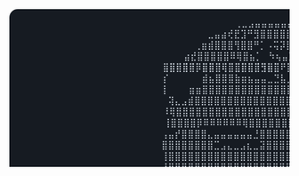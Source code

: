 
<?xml version="1.0" encoding="utf-8"?><svg xmlns="http://www.w3.org/2000/svg" font-family="Andale Mono,AndaleMono,Consolas,monospace" width="975px" height="550px" font-size="16px">
<style>
.keyColor {fill: #ffa657;}
.valueColor {fill: #a5d6ff;}
.addColor {fill: #3fb950;}
.delColor {fill: #f85149;}
.commentColor {fill: #8b949e;}
text, tspan {white-space: pre;}
</style>

<rect width="970px" height="530px" fill="#161b22" rx="15"/>

<text x="15" y="30" fill="#c9d1d9" class="ascii">
<tspan x="15" y="30">⠀⠀⠀⠀⠀⠀⠀                                ⢀⣀⣠⣤⣤⣤⣤⣤⣤⣀⡀⠀⠀⠀⠀⠀⠀⠀⠀⠀⠀⠀⠀ </tspan>⠀⠀⠀⠀⠀⠀⠀⠀⠀
<tspan x="15" y="50">⠀⠀                                 ⣀⣤⣴⢞⣟⣹⠛⣻⣿⣿⣿⣿⣿⣿⣿⣿⣿⣶⣦⣄⡀⠀⠀⠀⠀⠀⠀⠀</tspan>⠀⠀⠀⠀⠀⠀⠀⠀⠀
<tspan x="15" y="70">                                 ⢀⣶⣾⣿⣿⣿⢻⣿⣿⠛⡁⠠⢭⡽⣿⡻⣿⣟⠿⣿⣿⣿⣿⣿⣶⣄⠀⠀⠀⠀</tspan>⠀⠀⠀⠀⠀⠀⠀⠀⠀⠀
<tspan x="15" y="90">                               ⣴⣞⣿⣿⣿⣿⣿⠿⢿⣿⣦⡁⠀⠳⢦⣤⣹⡦⢭⣗⡲⣭⣽⣿⣿⣿⣿⣷⣄⠀⠀⠀</tspan>⠀⠀⠀⠀⠀⠀⠀⠀⠀
<tspan x="15" y="110"> ⠀⠀⠀⠀⠀⠀⠀⠀⠀⠀⠀⠀⠀⠀⠀         ⢠⣾⣿⣿⡿⣿⣿⣿⢏⡀⣀⣹⣿⣿⣱⣖⠉⠈⡹⢿⡶⢼⣷⣌⣫⣛⠿⣿⣿⣿⣿⣆⠀⠀⠀</tspan>⠀⠀⠀⠀⠀⠀⠀⠀
<tspan x="15" y="110">⠀⠀⠀⠀⠀⠀⠀⠀⠀⠀⠀⠀⠀⠀          ⢠⣿⠟⢿⠟⠁⣿⡿⠙⢾⣿⣯⡟⢏⡈⢻⡿⣧⠐⠿⡷⣽⣜⡻⢿⣿⡿⢿⢟⠷⢝⣿⣿⡄⠀⠀</tspan>⠀⠀⠀⠀⠀⠀⠀⠀
<tspan x="15" y="110">⠀⠀⠀⠀⠀⠀⠀⠀⠀⠀⠀⠀⠀⠀          ⣿⡟⠀⠈⠀⠀⠀⠁⠀⠀⠉⠙⠇⠀⠙⠛⢧⣙⠇⠀⠀⣀⠉⠻⠆⠁⠀⠀⠀⠐⠶⣿⣿⣧⠀⠀</tspan>⠀⠀⠀⠀⠀⠀⠀⠀
<tspan x="15" y="130">⠀⠀⠀⠀⠀⠀⠀⠀⠀⠀⠀⠀⠀⠀          ⡎⠀⠀⠀⠀⠀⣾⣦⣿⣿⣿⣷⣶⣦⣤⣤⣀⣙⣧⣀⣤⣬⣙⡂⢀⡀⣀⡀⠀⠀⠀⠈⠻⣿⡀⠀</tspan>⠀⠀⠀⠀⠀⠀⠀⠀
<tspan x="15" y="150">⠀⠀⠀⠀⠀⠀⠀⠀⠀⠀⠀⠀⠀          ⠀⡇⠀⠀⠀⣶⣶⣿⣿⣿⣿⣿⣿⣿⣿⣿⣿⣿⣿⣿⣿⣿⣿⣿⣿⣿⣿⣿⣿⣷⠀⠀⠀⠀⠙⠁⠀</tspan>⠀⠀⠀⠀⠀⠀⠀⠀
<tspan x="15" y="170"> ⠀⠀⠀⠀⠀⠀⠀⠀⠀⠀⠀⠀⠀⠀          ⢽⣄⣠⣾⣿⣿⣿⣿⣿⣿⣿⣿⣿⣿⣿⣿⣿⣿⣿⣿⣿⣿⣿⣿⣿⣿⣿⣿⣿⣷⡀⠀⠀⠆⠀</tspan>⠀⠀⠀⠀⠀⠀⠀⠀⠀
<tspan x="15" y="190">⠀⠀⠀⠀⠀⠀⠀⠀⠀⠀⠀⠀⠀⠀          ⠸⢿⣿⣿⣿⣿⣿⣿⣿⣿⣿⣿⣿⣿⣿⣿⣿⣿⣿⣿⣿⣿⣿⣿⣿⣿⣿⣿⣿⣿⣿⣾⣿⠀⠀⠀</tspan>⠀⠀⠀⠀⠀⠀⠀⠀
<tspan x="15" y="210">⠀⠀⠀⠀⠀⠀⠀⠀⠀⠀⠀⠀⠀⠀⠀         ⢸⣿⣿⣿⣿⡿⠿⠿⠿⠿⠿⠿⢿⣿⣿⣿⣿⣿⣿⣿⠿⢿⣿⣿⣿⣿⣿⣿⣿⣿⣿⡟⠀⠀⠀⠀</tspan>⠀⠀⠀⠀⠀⠀⠀
<tspan x="15" y="230">⠀⠀⠀⠀⠀⠀⠀⠀⠀⠀⠀⠀⠀           ⢠⣤⡞⣿⣿⣿⣿⣄⣤⣤⣤⣤⣤⣤⣘⣿⣿⣿⣿⣿⣿⣅⣀⣤⣤⣤⣤⣾⡙⢿⣿⣿⣿⡃⠀⠀</tspan>⠀⠀⠀⠀⠀⠀⠀⠀⠀
<tspan x="15" y="250">⠀⠀⠀⠀⠀⠀⠀⠀⠀⠀⠀⠀⠀           ⣿⣿⣿⣿⣿⣿⣿⣿⣉⣠⣄⣀⣠⣆⣀⣽⣿⣿⣿⣿⣁⣂⣰⣄⣀⣀⣈⣉⣻⣿⣿⣿⣿⣿⣿⡄</tspan>⠀⠀⠀⠀⠀⠀⠀⠀⠀
<tspan x="15" y="270">⠀⠀⠀⠀⠀⠀⠀⠀⠀⠀⠀⠀⠀           ⢸⣿⣿⣿⣿⣿⣿⣿⣿⣿⣿⣿⣿⣿⣿⣿⣿⣿⣿⣿⣿⣿⣿⣿⣿⣿⣿⣿⣿⣿⣿⣿⣿⣿⣿⡇</tspan>⠀⠀⠀⠀⠀⠀⠀⠀⠀
<tspan x="15" y="290">⠀⠀⠀⠀⠀⠀⠀⠀⠀⠀⠀⠀⠀           ⠸⣿⣿⣿⣿⣿⣿⣿⣿⣿⣿⣿⣿⣿⣿⣿⣿⣿⣿⣿⣿⣿⣿⣿⣿⣿⣿⣿⣿⣿⣿⣿⣿⣿⣿⠀</tspan>⠀⠀⠀⠀⠀⠀⠀⠀⠀
<tspan x="15" y="310">⠀⠀⠀⠀⠀⠀⠀⠀⠀⠀⠀⠀⠀⠀          ⢿⣿⣿⣿⣿⣿⣿⣿⣿⣿⣿⣿⣿⣿⣿⣿⣿⣿⣿⣿⣿⣿⣿⣿⣿⣿⣿⣿⣿⣿⣿⣿⣿⠇⠀⠀</tspan>⠀⠀⠀⠀⠀⠀⠀⠀
<tspan x="15" y="330">⠀⠀⠀⠀⠀⠀⠀⠀⠀⠀⠀⠀⠀⠀          ⠸⣿⡟⣿⣿⣿⣿⣿⠿⣿⣿⣿⣿⣿⠛⠻⣿⣿⠿⠛⢻⣿⣿⣿⣿⡛⢿⣿⣿⣿⣿⣿⣿⠀⠀⠀</tspan>⠀⠀⠀⠀⠀⠀⠀⠀
<tspan x="15" y="350">⠀⠀⠀⠀⠀⠀⠀⠀⠀⠀⠀⠀⠀⠀⠀         ⠙⠃⠙⣿⣿⣿⡇⠈⠉⠉⠻⠿⣿⣶⣤⣤⣤⣤⣴⣾⡿⠿⠏⠁⠀⠘⣿⣿⡿⡿⡿⠋⠀⠀⠀⠀</tspan>⠀⠀⠀⠀⠀⠀⠀
<tspan x="15" y="370">⠀⠀⠀⠀⠀⠀⠀⠀⠀⠀⠀⠀⠀⠀⠀⠀         ⠠⡀⠈⠻⣿⣧⠀⣶⣤⣀⣴⣿⣿⣿⣿⣿⣿⣿⢿⣷⣀⣤⣴⡀⣼⣿⠏⠀⠀⡇⠀⠀⠀⠀⠀</tspan>⠀⠀⠀⠀⠀⠀⠀
<tspan x="15" y="390">⠀⠀⠀⠀⠀⠀⠀⠀⠀⠀⠀⠀⠀⠀⠀⠀⠀⠀⠀⠀          ⠙⢿⡇⣿⣿⣿⣿⣶⣾⣿⣿⣿⣿⣿⣿⣿⣿⣿⣿⡇⢿⠋⠀⠀⢠⠀⠀⠀⠀⠀</tspan>⠀⠀⠀⠀⠀⠀⠀
<tspan x="15" y="410">⠀⠀⠀⠀⠀⠀⠀⠀⠀⠀⠀⠀⠀⠀⠀⠀⠀⠀⠀⠀⠀⠀⠀         ⠘⢿⣿⣿⣿⣿⠟⠛⠛⠻⠿⣿⣿⣿⣿⡟⠷⠀⠀⠀⠀⠀⠀⠀⠀⠀⠀⠀</tspan>⠀⠀⠀⠀⠀⠀⠀
<tspan x="15" y="430">⠀⠀⠀⠀⠀⠀⠀⠀⠀⠀⠀⠀⠀⠀⠀⠀⠀⠀⠀⠀⠀⠀⠀⠀          ⠘⢿⣿⣿⣿⣷⡀⢰⣶⣾⣿⣿⣿⡟⣠⠀⡀⠀⡀⠀⠀⠀⠀⠀⠀⠀</tspan>⠀⠀⠀⠀⠀⠀⠀⠀
<tspan x="15" y="450"> ⠀⠀⠀⠀⠀⠀⠀⠀⠀⠀⠀⠀⠀⠀⠀⠀⠀⠀⠀        ⢸⣦⡀⠀⠀⠀⠀⠈⠹⠟⠛⠇⠈⠋⠉⠿⠋⠙⠄⢻⠁⢃⠀⠀⠀⠀⠀⠀    </tspan>⠀⠀⠀⠀⠀⠀⠀⠀⠀
<tspan x="15" y="470">⠀⠀⠀⠀⠀⠀⠀⠀⠀⠀⠀⠀⠀⠀⠀⠀⠀⠀⠀         ⣼⣿⣿⣆⠀⠀⠀⠀⠀⠀⠀⠀⠀⠀⠀⠀⠀⠀⠀⠀⣠⣏⠀⠀⠀⠀⠀⠀⠀⠀⠀</tspan>⠀⠀⠀⠀⠀⠀⠀⠀
<tspan x="15" y="490">⠀⠀⠀⠀⠀⠀⠀⠀⠀⠀⠀⠀⠀⠀⠀⠀⠀⠀         ⣰⣿⣿⣿⣿⣷⣄⠀⠀⠀⠀⠀⠀⠀⠀⠀⠀⠀⠀⠀⣼⣿⣿⠀⠀⠀⠀⠀⠀⠀⠀⠀</tspan>⠀⠀⠀⠀⠀⠀⠀⠀
<tspan x="15" y="510">⠀⠀⠀⠀⠀⠀⠀⠀⠀⠀⠀⠀⠀⠀⠀⠀          ⣠⣶⣿⣿⣿⣿⣿⣿⣿⣷⣄⠀⠀⠀⠀⠀⠀⠀⣀⣠⣶⣿⣿⣿⣿⡄⠀⠀⠀⠀⠀⠀⠀⠀</tspan>

<text x="370" y="30" fill="#c9d1d9">
<tspan x="370" y="30">faraaz@baig (faraaz-baig)</tspan>
<tspan x="370" y="50">——————</tspan>
<tspan x="370" y="70" class="keyColor">Description</tspan>: <tspan class="valueColor">Founder and Angle Investor</tspan>
<tspan x="760" y= "90" class="valueColor">(32.43%)</tspan>
<tspan x="840" y= "90" class="valueColor">(23.8y)</tspan>
<tspan x="680" y= "90" class="valueColor">(8686d)</tspan>
<tspan x="370" y="90" class="keyColor">Uptime</tspan>: <tspan class="valueColor">23 years</tspan>
<tspan x="370" y="110" class="keyColor">Host</tspan>: <tspan class="valueColor">Bangalore University</tspan><tspan class="commentColor"> #BU (India)</tspan>
<tspan x="370" y="130" class="keyColor">Kernel</tspan>: <tspan class="valueColor">Systems Programming</tspan><tspan class="commentColor"> #SPJ</tspan>
<tspan x="370" y="160" class="keyColor">Languages</tspan>.<tspan class="keyColor">Programming</tspan>: <tspan class="valueColor">Rust, Haskell, C++, C</tspan>
<tspan x="370" y="220" class="keyColor">Tools</tspan>.<tspan class="keyColor">Frontend</tspan>: <tspan class="valueColor">Svelte, HTML, CSS, JS, TS</tspan>
<tspan x="370" y="240" class="keyColor">Tools</tspan>.<tspan class="keyColor">Backend</tspan>: <tspan class="valueColor">Bun, Actix, Supabase (SQL), Docker, Hetzner</tspan>
<tspan x="370" y="180" class="keyColor">Languages</tspan>.<tspan class="keyColor">Real</tspan>: <tspan class="valueColor">Telugu, English, Kannada, Urdu, Hindi</tspan>
<tspan x="370" y="300" class="keyColor">Hobbies</tspan>.<tspan class="keyColor">Software</tspan>: <tspan class="valueColor">SAAS Development, OSS Contributions, ML</tspan>
<tspan x="370" y="280" class="keyColor">Hobbies</tspan>.<tspan class="keyColor">Hardware</tspan>: <tspan class="valueColor">Hiking, Racing, Horse Riding</tspan>
<tspan x="370" y="330" class="keyColor">Contact</tspan>:
<tspan x="370" y="350">——————</tspan>
<tspan x="370" y="370" class="keyColor">Web</tspan>: <tspan class="valueColor">faraazbaig.com</tspan>
<tspan x="370" y="390" class="keyColor">LinkedIn</tspan>: <tspan class="valueColor">in/faraazbaig</tspan>
<tspan x="370" y="410" class="keyColor">Email</tspan>: <tspan class="valueColor">faraazbaig1@gmail.com</tspan>
<tspan x="370" y="450" class="keyColor">GitHub Stats</tspan>:
<tspan x="370" y="470">——————</tspan>
<tspan x="370" y="490" class="keyColor">Repos</tspan>: <tspan class="valueColor">34</tspan>
<tspan x="370" y="510" class="keyColor">Followers</tspan>: <tspan class="valueColor">22</tspan>
<tspan x="520" y="510" class="keyColor">|   Stars</tspan>: <tspan class="valueColor">16</tspan>
<tspan x="465" y="490">{
<tspan x="480" y="490" class="keyColor">Contributed</tspan>: <tspan class="valueColor">0</tspan>
}</tspan>
<tspan x="660" y="510" class="keyColor">|   Commits</tspan>: <tspan class="valueColor">203</tspan>
<tspan x="660" y="490" class="keyColor">|   Merged PRs</tspan>: <tspan class="valueColor">4</tspan>
</text>
</svg>
